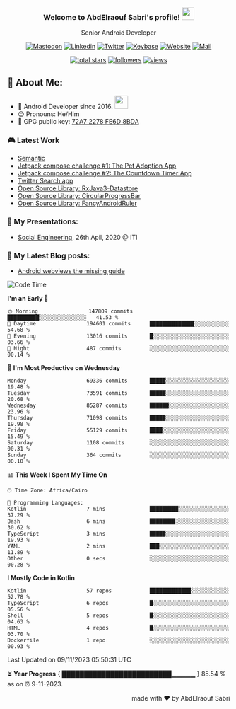 
<!--
  Title: Senior Android Developer @Storyteller
  Description: Google Certified Associate Android Developer, Clean code, TDD, CICD with knowledge in cybersecurity. 
  Author: abd3lraouf, AbdElraouf Sabri
  -->

<h3 align="center">
  Welcome to AbdElraouf Sabri's profile! 
  <img src="https://media.giphy.com/media/hvRJCLFzcasrR4ia7z/giphy.gif" width="28">
</h3>

<p align='center'>
    Senior Android Developer
</p>

<!-- Social icons section -->
<p align='center'>
      <a href="https://androiddev.social/@abd3lraouf" rel="me"><img src="https://custom-icon-badges.herokuapp.com/badge/-mastodon-black?style=for-the-badge&amp;logo=Mastodon&logoColor=white" alt="Mastodon"></a>
      <a href="https://www.linkedin.com/in/abd3lraouf/"><img src="https://custom-icon-badges.herokuapp.com/badge/-LinkedIn-black?style=for-the-badge&amp;logo=Linkedin&logoColor=white" alt="Linkedin"></a>
      <a href="https://twitter.com/abd3lraouf"><img src="https://custom-icon-badges.herokuapp.com/badge/-Twitter-black?style=for-the-badge&amp;logo=twitter&logoColor=white" alt="Twitter"></a>
      <a href="https://keybase.io/abd3lraouf"><img src="https://custom-icon-badges.herokuapp.com/badge/-Keybase-black?style=for-the-badge&logo=keybase&logoColor=white" alt="Keybase"></a>
      <a href="https://www.abd3lraouf.dev/portfolio/"><img src="https://img.shields.io/badge/-Portfolio-black?style=for-the-badge&amp;logo=google-chrome&amp;logoColor=white" alt="Website"></a>
      <a href="mailto:abdelraoufsabri@gmail.com"><img src="https://img.shields.io/badge/-Say%20Hi!-black?style=for-the-badge&amp;logo=gmail" alt="Mail"></a>
</p>

<!-- Stats icons section -->
<p align='center'>
  <a href="https://github.com/abd3lraouf?tab=repositories&sort=stargazers">
    <img alt="total stars" title="Total stars on GitHub" src="https://custom-icon-badges.herokuapp.com/badge/dynamic/json?logo=star&color=55960c&labelColor=488207&label=Stars&style=for-the-badge&query=%24.stars&url=https://api.github-star-counter.workers.dev/user/abd3lraouf"/></a>
  <a href="https://github.com/abd3lraouf?tab=followers">
    <img alt="followers" title="Follow me on Github" src="https://custom-icon-badges.herokuapp.com/github/followers/abd3lraouf?color=236ad3&labelColor=1155ba&style=for-the-badge&logo=person-add&label=Follow&logoColor=white"/></a>
  <a href="https://github.com/abd3lraouf">
    <img alt="views" title="GitHub profile views" src="https://enwj06txat9l677.m.pipedream.net"/></a>
</p>

<!-- Resume Download section 
<p align='center'>
      <a href="https://github.com/abd3lraouf/abd3lraouf/releases/latest/download/AbdElraouf.Sabri.Android.Developer.resume.pdf
"><img src="https://custom-icon-badges.herokuapp.com/badge/-download%20resume-EC1C24?style=for-the-badge&logo=Adobe%20Acrobat%20Reader&logoColor=white" alt="views" title="Download my latest resume" alt="resume"></a>
</p>
-->

## 🤵 About Me:
- 🏦 Android Developer since 2016.
      <img src="https://media.giphy.com/media/WUlplcMpOCEmTGBtBW/giphy.gif" width="30">
- 😊 Pronouns: He/Him
- 🔑 GPG public key: [72A7 2278 FE6D 8BDA](https://keybase.io/abd3lraouf/pgp_keys.asc?fingerprint=d971ef94887269e4308587a772a72278fe6d8bda)

### 🎮 Latest Work

<!-- - [MVI posts](https://github.com/AbdElraoufSabri/MVIPosts) --> 
- [Semantic](https://github.com/abd3lraouf/Semantic)
- [Jetpack compose challenge #1: The Pet Adoption App](https://github.com/abd3lraouf/compose-challenge-1)
- [Jetpack compose challenge #2: The Countdown Timer App](https://github.com/abd3lraouf/compose-challenge-2)
- [Twitter Search app](https://github.com/abd3lraouf/WeeTwit)
- [Open Source Library: RxJava3-Datastore](https://github.com/abd3lraouf/DatastoreWithRxJava3)
- [Open Source Library: CircularProgressBar](https://github.com/abd3lraouf/CircularProgressBar)
- [Open Source Library: FancyAndroidRuler](https://github.com/abd3lraouf/FancyAndroidRuler)
<!-- - [MVI sample](https://github.com/abd3lraouf/mviSample) -->

### 📕 My Presentations:

- [Social Engineering](https://abd3lraouf.github.io/social-engineering/), 26th Apil, 2020 @ ITI

### 📕 My Latest Blog posts:
<!-- BLOG-POST-LIST:START -->
- [Android webviews the missing guide](https://abd3lraouf.dev/posts/android-webviews-the-missing-guide/)
<!-- BLOG-POST-LIST:END -->

<!--START_SECTION:waka-->
![Code Time](http://img.shields.io/badge/Code%20Time-548%20hrs%2041%20mins-blue)

**I'm an Early 🐤** 

```text
🌞 Morning                147809 commits      ██████████░░░░░░░░░░░░░░░   41.53 % 
🌆 Daytime                194601 commits      ██████████████░░░░░░░░░░░   54.68 % 
🌃 Evening                13016 commits       █░░░░░░░░░░░░░░░░░░░░░░░░   03.66 % 
🌙 Night                  487 commits         ░░░░░░░░░░░░░░░░░░░░░░░░░   00.14 % 
```
📅 **I'm Most Productive on Wednesday** 

```text
Monday                   69336 commits       █████░░░░░░░░░░░░░░░░░░░░   19.48 % 
Tuesday                  73591 commits       █████░░░░░░░░░░░░░░░░░░░░   20.68 % 
Wednesday                85287 commits       ██████░░░░░░░░░░░░░░░░░░░   23.96 % 
Thursday                 71098 commits       █████░░░░░░░░░░░░░░░░░░░░   19.98 % 
Friday                   55129 commits       ████░░░░░░░░░░░░░░░░░░░░░   15.49 % 
Saturday                 1108 commits        ░░░░░░░░░░░░░░░░░░░░░░░░░   00.31 % 
Sunday                   364 commits         ░░░░░░░░░░░░░░░░░░░░░░░░░   00.10 % 
```


📊 **This Week I Spent My Time On** 

```text
🕑︎ Time Zone: Africa/Cairo

💬 Programming Languages: 
Kotlin                   7 mins              █████████░░░░░░░░░░░░░░░░   37.29 % 
Bash                     6 mins              ████████░░░░░░░░░░░░░░░░░   30.62 % 
TypeScript               3 mins              █████░░░░░░░░░░░░░░░░░░░░   19.93 % 
YAML                     2 mins              ███░░░░░░░░░░░░░░░░░░░░░░   11.89 % 
Other                    0 secs              ░░░░░░░░░░░░░░░░░░░░░░░░░   00.28 % 
```

**I Mostly Code in Kotlin** 

```text
Kotlin                   57 repos            █████████████░░░░░░░░░░░░   52.78 % 
TypeScript               6 repos             █░░░░░░░░░░░░░░░░░░░░░░░░   05.56 % 
Shell                    5 repos             █░░░░░░░░░░░░░░░░░░░░░░░░   04.63 % 
HTML                     4 repos             █░░░░░░░░░░░░░░░░░░░░░░░░   03.70 % 
Dockerfile               1 repo              ░░░░░░░░░░░░░░░░░░░░░░░░░   00.93 % 
```




 Last Updated on 09/11/2023 05:50:31 UTC
<!--END_SECTION:waka-->

⏳ **Year Progress** { █████████████████████████▁▁▁▁▁ } 85.54 % as on ⏰ 9-11-2023.

<p align="right">made with ❤️ by AbdElraouf Sabri</p>

